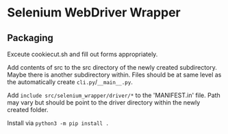 # Selenium WebDriver Wrapper

## Packaging
Exceute cookiecut.sh and fill out forms appropriately.

Add contents of src to the src directory of the newly created subdirectory. Maybe there is another subdirectory within. Files should be at same level as the automatically create ```cli.py```/```__main__.py```.

Add ```include src/selenium_wrapper/driver/*``` to the 'MANIFEST.in' file. Path may vary but should be point to the driver directory within the newly created folder.

Install via ```python3 -m pip install .```
